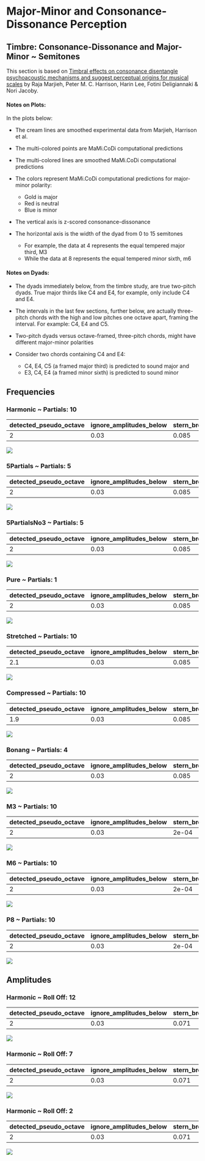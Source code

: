 Major-Minor and Consonance-Dissonance Perception
================

## Timbre: Consonance-Dissonance and Major-Minor ~ Semitones

This section is based on [Timbral effects on consonance disentangle
psychoacoustic mechanisms and suggest perceptual origins for musical
scales](https://www.nature.com/articles/s41467-024-45812-z) by Raja
Marjieh, Peter M. C. Harrison, Harin Lee, Fotini Deligiannaki & Nori
Jacoby.

#### Notes on Plots:

In the plots below:

- The cream lines are smoothed experimental data from Marjieh, Harrison
  et al.

- The multi-colored points are MaMi.CoDi computational predictions

- The multi-colored lines are smoothed MaMi.CoDi computational
  predictions

- The colors represent MaMi.CoDi computational predictions for
  major-minor polarity:

  - Gold is major
  - Red is neutral
  - Blue is minor

- The vertical axis is z-scored consonance-dissonance

- The horizontal axis is the width of the dyad from 0 to 15 semitones

  - For example, the data at 4 represents the equal tempered major
    third, M3
  - While the data at 8 represents the equal tempered minor sixth, m6

#### Notes on Dyads:

- The dyads immediately below, from the timbre study, are true two-pitch
  dyads. True major thirds like C4 and E4, for example, only include C4
  and E4.

- The intervals in the last few sections, further below, are actually
  three-pitch chords with the high and low pitches one octave apart,
  framing the interval. For example: C4, E4 and C5.

- Two-pitch dyads versus octave-framed, three-pitch chords, might have
  different major-minor polarities

- Consider two chords containing C4 and E4:

  - C4, E4, C5 (a framed major third) is predicted to sound major and
  - E3, C4, E4 (a framed minor sixth) is predicted to sound minor

## Frequencies

### Harmonic ~ Partials: 10

| detected_pseudo_octave | ignore_amplitudes_below | stern_brocot_tolerance |
|:-----------------------|:------------------------|:-----------------------|
| 2                      | 0.03                    | 0.085                  |

![](man/figures/README-unnamed-chunk-4-1.png)<!-- -->

### 5Partials ~ Partials: 5

| detected_pseudo_octave | ignore_amplitudes_below | stern_brocot_tolerance |
|:-----------------------|:------------------------|:-----------------------|
| 2                      | 0.03                    | 0.085                  |

![](man/figures/README-unnamed-chunk-4-2.png)<!-- -->

### 5PartialsNo3 ~ Partials: 5

| detected_pseudo_octave | ignore_amplitudes_below | stern_brocot_tolerance |
|:-----------------------|:------------------------|:-----------------------|
| 2                      | 0.03                    | 0.085                  |

![](man/figures/README-unnamed-chunk-4-3.png)<!-- -->

### Pure ~ Partials: 1

| detected_pseudo_octave | ignore_amplitudes_below | stern_brocot_tolerance |
|:-----------------------|:------------------------|:-----------------------|
| 2                      | 0.03                    | 0.085                  |

![](man/figures/README-unnamed-chunk-4-4.png)<!-- -->

### Stretched ~ Partials: 10

| detected_pseudo_octave | ignore_amplitudes_below | stern_brocot_tolerance |
|:-----------------------|:------------------------|:-----------------------|
| 2.1                    | 0.03                    | 0.085                  |

![](man/figures/README-unnamed-chunk-4-5.png)<!-- -->

### Compressed ~ Partials: 10

| detected_pseudo_octave | ignore_amplitudes_below | stern_brocot_tolerance |
|:-----------------------|:------------------------|:-----------------------|
| 1.9                    | 0.03                    | 0.085                  |

![](man/figures/README-unnamed-chunk-4-6.png)<!-- -->

### Bonang ~ Partials: 4

| detected_pseudo_octave | ignore_amplitudes_below | stern_brocot_tolerance |
|:-----------------------|:------------------------|:-----------------------|
| 2                      | 0.03                    | 0.085                  |

![](man/figures/README-unnamed-chunk-4-7.png)<!-- -->

### M3 ~ Partials: 10

| detected_pseudo_octave | ignore_amplitudes_below | stern_brocot_tolerance |
|:-----------------------|:------------------------|:-----------------------|
| 2                      | 0.03                    | 2e-04                  |

![](man/figures/README-unnamed-chunk-4-8.png)<!-- -->

### M6 ~ Partials: 10

| detected_pseudo_octave | ignore_amplitudes_below | stern_brocot_tolerance |
|:-----------------------|:------------------------|:-----------------------|
| 2                      | 0.03                    | 2e-04                  |

![](man/figures/README-unnamed-chunk-4-9.png)<!-- -->

### P8 ~ Partials: 10

| detected_pseudo_octave | ignore_amplitudes_below | stern_brocot_tolerance |
|:-----------------------|:------------------------|:-----------------------|
| 2                      | 0.03                    | 2e-04                  |

![](man/figures/README-unnamed-chunk-4-10.png)<!-- -->

## Amplitudes

### Harmonic ~ Roll Off: 12

| detected_pseudo_octave | ignore_amplitudes_below | stern_brocot_tolerance |
|:-----------------------|:------------------------|:-----------------------|
| 2                      | 0.03                    | 0.071                  |

![](man/figures/README-unnamed-chunk-8-1.png)<!-- -->

### Harmonic ~ Roll Off: 7

| detected_pseudo_octave | ignore_amplitudes_below | stern_brocot_tolerance |
|:-----------------------|:------------------------|:-----------------------|
| 2                      | 0.03                    | 0.071                  |

![](man/figures/README-unnamed-chunk-8-2.png)<!-- -->

### Harmonic ~ Roll Off: 2

| detected_pseudo_octave | ignore_amplitudes_below | stern_brocot_tolerance |
|:-----------------------|:------------------------|:-----------------------|
| 2                      | 0.03                    | 0.071                  |

![](man/figures/README-unnamed-chunk-8-3.png)<!-- -->
